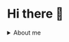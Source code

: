 # Hi there 👋
<details>
<summary>About me</summary>
  
## Junior
Стать программистом мечтал ещё в юности. Первый комп появился аккурат в 1990-м с установленной Windows 3.11. Интернета не было, книг тоже. Покупал диски с софтом на *"барахолках"*, устанавливал и изучал по help’ам со словарем. 

## Middle
Причем так *"насобачился"*, что даже поучаствовал в проекте по переводу на русский язык справки VBA для Финского филиала Microsoft в 1995 году (*видимо в России представительства Microsoft на тот момент ещё не было*). Коллеги уехали сдавать проект в финку, а у меня тупо не оказалось загранпаспорта, и я остался не у дел.

## Senior
В 90-е, приходилось браться за всё, что могло принести хоть какой-то достаток. Но это всё было далеко от программирования. Но стали появляться книги. Стал покупать и изучать в свободное время. Ездить приходилось в центр города, но оно того стоило. Раз в месяц с восторгом и радостным предвкушением я отправлялся за новой книгой в ту единственную магическую лавку, где время пролетало незаметно. Так освоил пакет Microsoft Office, включая Access, Visio и Project. Потом линейку Adobe: Acrobat, Photoshop, Premiere, Encore DVD. Прервался на After Effect, потому что однажды ... увидел на полке VBA для Excel.

Но с книгой не сложилось, споткнулся на каком-то абзаце. То ли написана была криво, то ли мне не хватило настойчивости. Но знакомых программистов не было, интернета тоже. Не сложилось.

## Lead
Программистом стал сын. Начал водить его на разные детские курсы ещё до школы.  
И в какой-то момент стал себя "успокаивать", что типа реализовал мечту в сыне. Ну значит так.

## Now
Только душу не обманешь.

И вот в преддверии 56-летия, вспомнив чьи-то слова, что *"впереди есть ещё сколько-то дней"*, решил если не реализовать, то хотя бы попытаться приблизиться к мечте юности и поступил на курс Data Analyst. К чему это приведет – одному Богу известно. Но я точно знаю – впереди есть ещё сколько-то дней – и мне этого достаточно. Мозг по-прежнему, как и тридцать лет назад, впитывает знания жадно, с азартом. Да иначе и быть не может – он у меня тренирован.

</details>
<!---
magus1968/magus1968 is a ✨ special ✨ repository because its `README.md` (this file) appears on your GitHub profile.
You can click the Preview link to take a look at your changes.
--->
